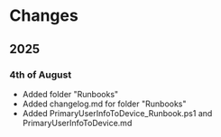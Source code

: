 # Changes

## 2025

### 4th of August

* Added folder "Runbooks"
* Added changelog.md for folder "Runbooks"
* Added PrimaryUserInfoToDevice_Runbook.ps1 and PrimaryUserInfoToDevice.md